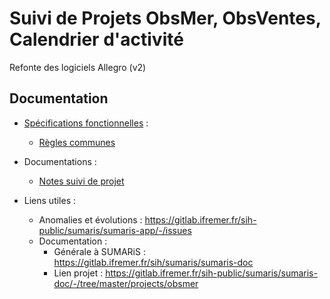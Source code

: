 # Suivi de Projets ObsMer, ObsVentes, Calendrier d'activité

Refonte des logiciels Allegro (v2)

## Documentation

- [Spécifications fonctionnelles](./spe) :
  * [Règles communes](./spe/regles_communes.md)
  
- Documentations :
  * [Notes suivi de projet](./not/not-24-001-suivi_projets-refonte-Allegro.md)

- Liens utiles :
  * Anomalies et évolutions : https://gitlab.ifremer.fr/sih-public/sumaris/sumaris-app/-/issues
  * Documentation :
    * Générale à SUMARiS : https://gitlab.ifremer.fr/sih/sumaris/sumaris-doc
    * Lien projet : https://gitlab.ifremer.fr/sih-public/sumaris/sumaris-doc/-/tree/master/projects/obsmer

